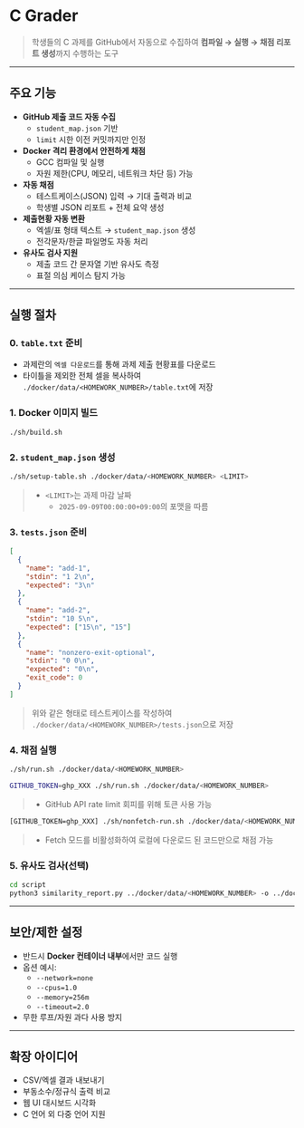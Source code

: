 # C Grader

> 학생들의 C 과제를 GitHub에서 자동으로 수집하여 **컴파일 → 실행 → 채점 리포트 생성**까지 수행하는 도구

---

## 주요 기능

* **GitHub 제출 코드 자동 수집**
  * `student_map.json` 기반
  * `limit` 시한 이전 커밋까지만 인정
* **Docker 격리 환경에서 안전하게 채점**
  * GCC 컴파일 및 실행
  * 자원 제한(CPU, 메모리, 네트워크 차단 등) 가능
* **자동 채점**
  * 테스트케이스(JSON) 입력 → 기대 출력과 비교
  * 학생별 JSON 리포트 + 전체 요약 생성
* **제출현황 자동 변환**
  * 엑셀/표 형태 텍스트 → `student_map.json` 생성
  * 전각문자/한글 파일명도 자동 처리
* **유사도 검사 지원**
  * 제출 코드 간 문자열 기반 유사도 측정
  * 표절 의심 케이스 탐지 가능

---

## 실행 절차

### 0. `table.txt` 준비

- 과제란의 `엑셀 다운로드`를 통해 과제 제출 현황표를 다운로드
- 타이틀을 제외한 전체 셀을 복사하여 `./docker/data/<HOMEWORK_NUMBER>/table.txt`에 저장

### 1. Docker 이미지 빌드

```bash
./sh/build.sh
```

### 2. `student_map.json` 생성

```bash
./sh/setup-table.sh ./docker/data/<HOMEWORK_NUMBER> <LIMIT>
```

> - `<LIMIT>`는 과제 마감 날짜
>   - `2025-09-09T00:00:00+09:00`의 포맷을 따름

### 3. `tests.json` 준비

```json
[
  {
    "name": "add-1",
    "stdin": "1 2\n",
    "expected": "3\n"
  },
  {
    "name": "add-2",
    "stdin": "10 5\n",
    "expected": ["15\n", "15"]
  },
  {
    "name": "nonzero-exit-optional",
    "stdin": "0 0\n",
    "expected": "0\n",
    "exit_code": 0
  }
]
```

> 위와 같은 형태로 테스트케이스를 작성하여 `./docker/data/<HOMEWORK_NUMBER>/tests.json`으로 저장

### 4. 채점 실행

```bash
./sh/run.sh ./docker/data/<HOMEWORK_NUMBER>
```

```bash
GITHUB_TOKEN=ghp_XXX ./sh/run.sh ./docker/data/<HOMEWORK_NUMBER>
```

> - GitHub API rate limit 회피를 위해 토큰 사용 가능

```bash
[GITHUB_TOKEN=ghp_XXX] ./sh/nonfetch-run.sh ./docker/data/<HOMEWORK_NUMBER>
```

> - Fetch 모드를 비활성화하여 로컬에 다운로드 된 코드만으로 채점 가능

### 5. 유사도 검사(선택)

```bash
cd script
python3 similarity_report.py ../docker/data/<HOMEWORK_NUMBER> -o ../docker/data/<HOMEWORK_NUMBER>/similarity.json
```

---

## 보안/제한 설정

* 반드시 **Docker 컨테이너 내부**에서만 코드 실행
* 옵션 예시:
  * `--network=none`
  * `--cpus=1.0`
  * `--memory=256m`
  * `--timeout=2.0`
* 무한 루프/자원 과다 사용 방지

---

## 확장 아이디어

* CSV/엑셀 결과 내보내기
* 부동소수/정규식 출력 비교
* 웹 UI 대시보드 시각화
* C 언어 외 다중 언어 지원
